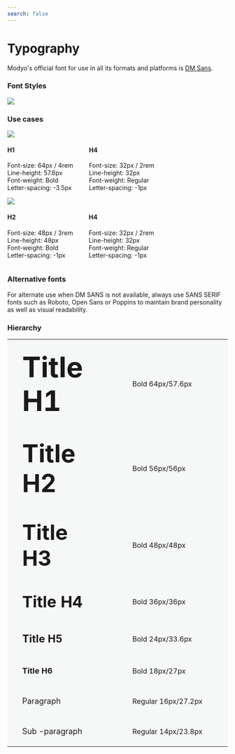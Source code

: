 ```yaml
---
search: false
---
```


# Typography

Modyo's official font for use in all its formats and platforms is [DM Sans](https://fonts.google.com/specimen/DM+Sans).

### Font Styles

<img src="https://cloud.modyocdn.com/uploads/50fb48a3-87d4-4280-8c79-3ab08c0e4f14/original/DM_sans.png" style="margin-left: 0;">

### Use cases

<img src="https://cloud.modyocdn.com/uploads/a38e002a-cbd6-4ac5-8452-9ab371f8dec2/original/contenido.png" style="margin-left: 0;">
<div style="display:flex">
<div style="margin-right: 36px;">
<h4>H1</h4>
<p>
Font-size: 64px / 4rem<br>
Line-height: 57.6px<br>
Font-weight: Bold<br>
Letter-spacing: -3.5px
</p>
</div>
<div style="margin-right: 36px;">
<h4>H4</h4>
<p>
Font-size: 32px / 2rem<br>
Line-height: 32px<br>
Font-weight: Regular<br>
Letter-spacing: -1px
</p>
</div>
</div>

<img src="https://cloud.modyocdn.com/uploads/19dcd1fc-cc54-4383-8fd8-0c7cde600a77/original/contenido-1.png" style="margin-left: 0;">
<div style="display:flex">
<div style="margin-right: 36px;">
<h4>H2</h4>
<p>
Font-size: 48px / 3rem<br>
Line-height: 48px<br>
Font-weight: Bold<br>
Letter-spacing: -1px
</p>
</div>
<div style="margin-right: 36px;">
<h4>H4</h4>
<p>
Font-size: 32px / 2rem<br>
Line-height: 32px<br>
Font-weight: Regular<br>
Letter-spacing: -1px
</p>
</div>
</div>

### Alternative fonts

For alternate use when DM SANS is not available, always use SANS SERIF fonts such as Roboto, Open Sans or Poppins to maintain brand personality as well as visual readability.

### Hierarchy

<table class="no-border">
 <tr style="background: #F6F7F7;">
  <td style="width: 50%;padding: 24px 34px;">
   <span style="font-weight: bold;font-size: 64px;">Title H1</span>
  </td>
  <td style="width: 50%;padding: 24px 34px;">
   Bold 64px/57.6px
  </td>
 </tr>
 <tr style="background: #F6F7F7;">
  <td style="width: 50%;padding: 24px 34px;">
   <span style="font-weight: bold;font-size: 56px;">Title H2</span>
  </td>
  <td style="width: 50%;padding: 24px 34px;">
   Bold 56px/56px
  </td>
 </tr>
 <tr style="background: #F6F7F7;">
  <td style="width: 50%;padding: 24px 34px;">
   <span style="font-weight: bold;font-size: 48px;">Title H3</span>
  </td>
  <td style="width: 50%;padding: 24px 34px;">
   Bold 48px/48px
  </td>
 </tr>
 <tr style="background: #F6F7F7;">
  <td style="width: 50%;padding: 24px 34px;">
   <span style="font-weight: bold;font-size: 36px;">Title H4</span>
  </td>
  <td style="width: 50%;padding: 24px 34px;">
   Bold 36px/36px
  </td>
 </tr>
 <tr style="background: #F6F7F7;">
  <td style="width: 50%;padding: 24px 34px;">
   <span style="font-weight: bold;font-size: 24px;">Title H5</span>
  </td>
  <td style="width: 50%;padding: 24px 34px;">
   Bold 24px/33.6px
  </td>
 </tr>
 <tr style="background: #F6F7F7;">
  <td style="width: 50%;padding: 24px 34px;">
   <span style="font-weight: bold;font-size: 18px;">Title H6</span>
  </td>
  <td style="width: 50%;padding: 24px 34px;">
   Bold 18px/27px
  </td>
 </tr>
 <tr style="background: #F6F7F7;">
  <td style="width: 50%;padding: 24px 34px;">
   <span style="font-weight: regular;font-size: 18px;">Paragraph</span>
  </td>
  <td style="width: 50%;padding: 24px 34px;">
   Regular 16px/27.2px
  </td>
 </tr>
 <tr style="background: #F6F7F7;">
  <td style="width: 50%;padding: 24px 34px;">
   <span style="font-weight: regular;font-size: 18px;">Sub -paragraph</span>
  </td>
  <td style="width: 50%;padding: 24px 34px;">
   Regular 14px/23.8px
  </td>
 </tr>
</table>
